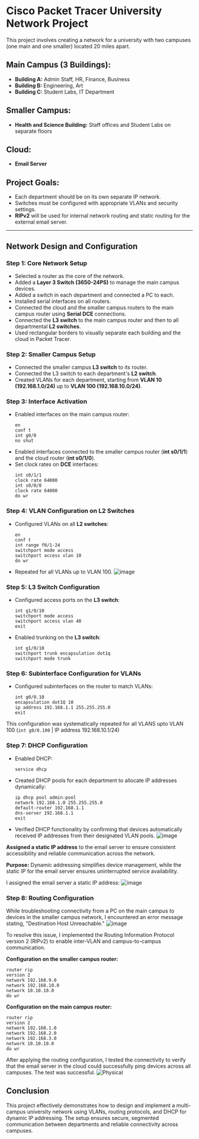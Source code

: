 # Cisco Packet Tracer University Network Project

This project involves creating a network for a university with two campuses (one main and one smaller) located 20 miles apart.

## Main Campus (3 Buildings):
- **Building A:** Admin Staff, HR, Finance, Business
- **Building B:** Engineering, Art
- **Building C:** Student Labs, IT Department

## Smaller Campus:
- **Health and Science Building:** Staff offices and Student Labs on separate floors

## Cloud:
- **Email Server**

## Project Goals:
- Each department should be on its own separate IP network.
- Switches must be configured with appropriate VLANs and security settings.
- **RIPv2** will be used for internal network routing and static routing for the external email server.

---

## Network Design and Configuration

### Step 1: Core Network Setup
- Selected a router as the core of the network.
- Added a **Layer 3 Switch (3650-24PS)** to manage the main campus devices.
- Added a switch in each department and connected a PC to each.
- Installed serial interfaces on all routers.
- Connected the cloud and the smaller campus routers to the main campus router using **Serial DCE** connections.
- Connected the **L3 switch** to the main campus router and then to all departmental **L2 switches**.
- Used rectangular borders to visually separate each building and the cloud in Packet Tracer.

### Step 2: Smaller Campus Setup
- Connected the smaller campus **L3 switch** to its router.
- Connected the L3 switch to each department's **L2 switch**.
- Created VLANs for each department, starting from **VLAN 10 (192.168.1.0/24)** up to **VLAN 100 (192.168.10.0/24)**.

### Step 3: Interface Activation
- Enabled interfaces on the main campus router:
  ```
  en
  conf t
  int g0/0
  no shut
  ```
- Enabled interfaces connected to the smaller campus router (**int s0/1/1**) and the cloud router (**int s0/1/0**).
- Set clock rates on **DCE** interfaces:
  ```
  int s0/1/1
  clock rate 64000
  int s0/0/0
  clock rate 64000
  do wr
  ```

### Step 4: VLAN Configuration on L2 Switches
- Configured VLANs on all **L2 switches**:
  ```
  en
  conf t
  int range f0/1-24
  switchport mode access
  switchport access vlan 10
  do wr
  ```
- Repeated for all VLANs up to VLAN 100.
![image](https://github.com/user-attachments/assets/7996911e-4e4c-42b3-9a11-649d63cd473b)

### Step 5: L3 Switch Configuration
- Configured access ports on the **L3 switch**:
  ```
  int g1/0/10
  switchport mode access
  switchport access vlan 40
  exit
  ```
- Enabled trunking on the **L3 switch**:
  ```
  int g1/0/10
  switchport trunk encapsulation dot1q
  switchport mode trunk
  ```

### Step 6: Subinterface Configuration for VLANs
- Configured subinterfaces on the router to match VLANs:
  ```
  int g0/0.10
  encapsulation dot1Q 10
  ip address 192.168.1.1 255.255.255.0
  exit
  ```
This configuration was systematically repeated for all VLANS upto VLAN 100 (`int g0/0.100` | IP address 192.168.10.1/24)

### Step 7: DHCP Configuration
- Enabled DHCP:
  ```
  service dhcp
  ```
- Created DHCP pools for each department to allocate IP addresses dynamically:
  ```
  ip dhcp pool admin-pool
  network 192.168.1.0 255.255.255.0
  default-router 192.168.1.1
  dns-server 192.168.1.1
  exit
  ```
- Verified DHCP functionality by confirming that devices automatically received IP addresses from their designated VLAN pools.
  ![image](https://github.com/user-attachments/assets/2318ba3c-36ca-4fae-b5e7-2f2720c06983)

**Assigned a static IP address** to the email server to ensure consistent accessibility and reliable communication across the network.

**Purpose:** Dynamic addressing simplifies device management, while the static IP for the email server ensures uninterrupted service availability.

I assigned the email server a static IP address:
![image](https://github.com/user-attachments/assets/e797ab24-dcd9-491d-befc-2b05ab5c579e)

### Step 8: Routing Configuration
While troubleshooting connectivity from a PC on the main campus to devices in the smaller campus network, I encountered an error message stating, "Destination Host Unreachable."
![image](https://github.com/user-attachments/assets/261c86ae-a3ed-4318-8ea4-c28acdf998b2)


To resolve this issue, I implemented the Routing Information Protocol version 2 (RIPv2) to enable inter-VLAN and campus-to-campus communication.

**Configuration on the smaller campus router:**
```
router rip
version 2
network 192.168.9.0
network 192.168.10.0
network 10.10.10.0
do wr
```

**Configuration on the main campus router:**
```
router rip
version 2
network 192.168.1.0
network 192.168.2.0
network 192.168.3.0
network 10.10.10.0
do wr
```
After applying the routing configuration, I tested the connectivity to verify that the email server in the cloud could successfully ping devices across all campuses. The test was successful. 
![Physical](https://github.com/user-attachments/assets/e3544800-5581-4131-abc3-e438c70123f3)

## Conclusion
This project effectively demonstrates how to design and implement a multi-campus university network using VLANs, routing protocols, and DHCP for dynamic IP addressing. The setup ensures secure, segmented communication between departments and reliable connectivity across campuses.

